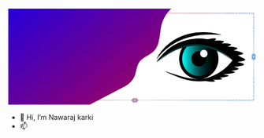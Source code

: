 ![Cover Picture](Assets/images/banner.png)

- 👋 Hi, I’m Nawaraj karki
- 📫 

<!---
Nawarajkarki/Nawarajkarki is a ✨ special ✨ repository because its `README.md` (this file) appears on your GitHub profile.
You can click the Preview link to take a look at your changes.
--->
